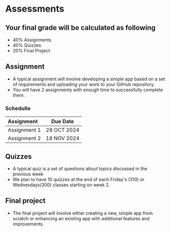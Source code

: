 # Assessments

## Your final grade will be calculated as following

- 40% Assignments
- 40% Quizzes
- 20% Final Project

## Assignment

- A typical assignment will involve developing a simple app based on a set of requirements and uploading your work to your GitHub repository.
- You will have 2 assignments with enough time to successfully complete them.

### Schedulle

| Assignment   | Due Date     |
|:-------------|:------------:|
| Assignment 1 |  28 OCT 2024 |
| Assignment 2 |  18 NOV 2024 |

## Quizzes

- A typical quiz is a set of questions about topics discussed in the previous week
- We plan to have 10 quizzes at the end of each Friday's (310) or Wednesdays(300) classes starting on week 2.

## Final project

- The final project will involve either creating a new, simple app from scratch or enhancing an existing app with additional features and improvements.

